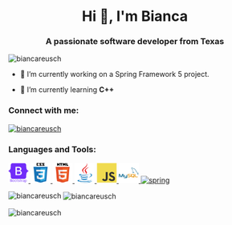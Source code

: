 <h1 align="center">Hi 👋, I'm Bianca</h1>
<h3 align="center">A passionate software developer from Texas</h3>

<p align="left"> <img src="https://komarev.com/ghpvc/?username=biancareusch&label=Profile%20views&color=0e75b6&style=flat" alt="biancareusch" /> </p>

- 🔭 I’m currently working on a Spring Framework 5 project.

- 🌱 I’m currently learning **C++**

<h3 align="left">Connect with me:</h3>
<p align="left">
<a href="https://linkedin.com/in/biancareusch" target="blank"><img align="center" src="https://cdn.jsdelivr.net/npm/simple-icons@3.0.1/icons/linkedin.svg" alt="biancareusch" height="30" width="40" /></a>
</p>

<h3 align="left">Languages and Tools:</h3>
<p align="left"> <a href="https://getbootstrap.com" target="_blank"> <img src="https://raw.githubusercontent.com/devicons/devicon/master/icons/bootstrap/bootstrap-plain-wordmark.svg" alt="bootstrap" width="40" height="40"/> </a> <a href="https://www.w3schools.com/css/" target="_blank"> <img src="https://raw.githubusercontent.com/devicons/devicon/master/icons/css3/css3-original-wordmark.svg" alt="css3" width="40" height="40"/> </a> <a href="https://www.w3.org/html/" target="_blank"> <img src="https://raw.githubusercontent.com/devicons/devicon/master/icons/html5/html5-original-wordmark.svg" alt="html5" width="40" height="40"/> </a> <a href="https://www.java.com" target="_blank"> <img src="https://raw.githubusercontent.com/devicons/devicon/master/icons/java/java-original.svg" alt="java" width="40" height="40"/> </a> <a href="https://developer.mozilla.org/en-US/docs/Web/JavaScript" target="_blank"> <img src="https://raw.githubusercontent.com/devicons/devicon/master/icons/javascript/javascript-original.svg" alt="javascript" width="40" height="40"/> </a> <a href="https://www.mysql.com/" target="_blank"> <img src="https://raw.githubusercontent.com/devicons/devicon/master/icons/mysql/mysql-original-wordmark.svg" alt="mysql" width="40" height="40"/> </a> <a href="https://spring.io/" target="_blank"> <img src="https://www.vectorlogo.zone/logos/springio/springio-icon.svg" alt="spring" width="40" height="40"/> </a> </p>

<p><img align="left" src="https://github-readme-stats.vercel.app/api/top-langs?username=biancareusch&show_icons=true&locale=en&layout=compact" alt="biancareusch" /></p>

<p>&nbsp;<img align="center" src="https://github-readme-stats.vercel.app/api?username=biancareusch&show_icons=true&locale=en" alt="biancareusch" /></p>

<p><img align="center" src="https://github-readme-streak-stats.herokuapp.com/?user=biancareusch&" alt="biancareusch" /></p>
